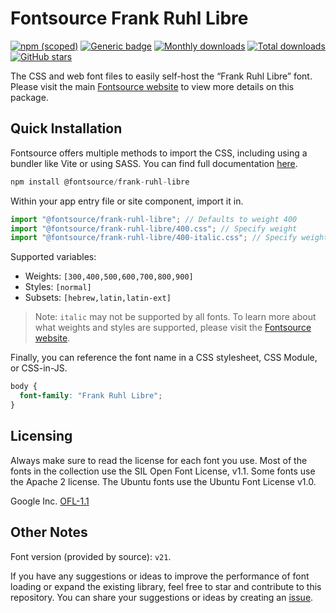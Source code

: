 # Fontsource Frank Ruhl Libre

[![npm (scoped)](https://img.shields.io/npm/v/@fontsource/frank-ruhl-libre?color=brightgreen)](https://www.npmjs.com/package/@fontsource/frank-ruhl-libre) [![Generic badge](https://img.shields.io/badge/fontsource-passing-brightgreen)](https://github.com/fontsource/fontsource) [![Monthly downloads](https://badgen.net/npm/dm/@fontsource/frank-ruhl-libre)](https://github.com/fontsource/fontsource) [![Total downloads](https://badgen.net/npm/dt/@fontsource/frank-ruhl-libre)](https://github.com/fontsource/fontsource) [![GitHub stars](https://img.shields.io/github/stars/fontsource/fontsource.svg?style=social&label=Star)](https://github.com/fontsource/fontsource/stargazers)

The CSS and web font files to easily self-host the “Frank Ruhl Libre” font. Please visit the main [Fontsource website](https://fontsource.org/fonts/frank-ruhl-libre) to view more details on this package.

## Quick Installation

Fontsource offers multiple methods to import the CSS, including using a bundler like Vite or using SASS. You can find full documentation [here](https://fontsource.org/docs/getting-started/introduction).

```javascript
npm install @fontsource/frank-ruhl-libre
```

Within your app entry file or site component, import it in.

```javascript
import "@fontsource/frank-ruhl-libre"; // Defaults to weight 400
import "@fontsource/frank-ruhl-libre/400.css"; // Specify weight
import "@fontsource/frank-ruhl-libre/400-italic.css"; // Specify weight and style
```

Supported variables:
- Weights: `[300,400,500,600,700,800,900]`
- Styles: `[normal]`
- Subsets: `[hebrew,latin,latin-ext]`

> Note: `italic` may not be supported by all fonts. To learn more about what weights and styles are supported, please visit the [Fontsource website](https://fontsource.org/fonts/frank-ruhl-libre).

Finally, you can reference the font name in a CSS stylesheet, CSS Module, or CSS-in-JS.

```css
body {
  font-family: "Frank Ruhl Libre";
}
```

## Licensing
Always make sure to read the license for each font you use. Most of the fonts in the collection use the SIL Open Font License, v1.1. Some fonts use the Apache 2 license. The Ubuntu fonts use the Ubuntu Font License v1.0.

Google Inc.
[OFL-1.1](http://scripts.sil.org/OFL)

## Other Notes
Font version (provided by source): `v21`.

If you have any suggestions or ideas to improve the performance of font loading or expand the existing library, feel free to star and contribute to this repository. You can share your suggestions or ideas by creating an [issue](https://github.com/fontsource/fontsource/issues).